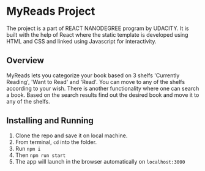# MyReads Project

The  project is a part of REACT NANODEGREE program by UDACITY. It is built with the help of React where the static template is developed using HTML and CSS and linked using Javascript for interactivity. 

## Overview

MyReads lets you categorize your book based on 3 shelfs 'Currently Reading', 'Want to Read' and 'Read'. You can move to any of the shelfs according to your wish. There is another functionality where one can search a book. Based on the search results find out the desired book and move it to any of the shelfs.

## Installing and Running

1. Clone the repo and save it on local machine.
2. From terminal, `cd` into the folder.
3. Run `npm i`
4. Then `npm run start`
5. The app will launch in the browser automatically on `localhost:3000`